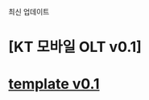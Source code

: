 최신 업데이트

# [KT 모바일 OLT v0.1] 

# [template v0.1](https://drive.google.com/file/d/1Ng8lCzOYqY4D-pbyhT8rVehcmCwJrVsC/view?usp=sharing)  
